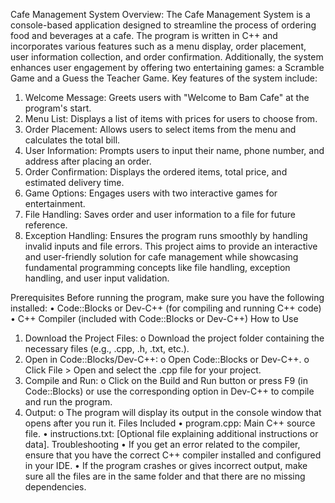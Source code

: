 Cafe Management System
Overview:
The Cafe Management System is a console-based application designed to streamline the process of ordering food and beverages at a cafe. The program is written in C++ and incorporates various features such as a menu display, order placement, user information collection, and order confirmation. Additionally, the system enhances user engagement by offering two entertaining games: a Scramble Game and a Guess the Teacher Game.
Key features of the system include:
1.	Welcome Message: Greets users with "Welcome to Bam Cafe" at the program's start.
2.	Menu List: Displays a list of items with prices for users to choose from.
3.	Order Placement: Allows users to select items from the menu and calculates the total bill.
4.	User Information: Prompts users to input their name, phone number, and address after placing an order.
5.	Order Confirmation: Displays the ordered items, total price, and estimated delivery time.
6.	Game Options: Engages users with two interactive games for entertainment.
7.	File Handling: Saves order and user information to a file for future reference.
8.	Exception Handling: Ensures the program runs smoothly by handling invalid inputs and file errors.
This project aims to provide an interactive and user-friendly solution for cafe management while showcasing fundamental programming concepts like file handling, exception handling, and user input validation.

Prerequisites
Before running the program, make sure you have the following installed:
•	Code::Blocks or Dev-C++ (for compiling and running C++ code)
•	C++ Compiler (included with Code::Blocks or Dev-C++)
How to Use
1.	Download the Project Files:
o	Download the project folder containing the necessary files (e.g., .cpp, .h, .txt, etc.).
2.	Open in Code::Blocks/Dev-C++:
o	Open Code::Blocks or Dev-C++.
o	Click File > Open and select the .cpp file for your project.
3.	Compile and Run:
o	Click on the Build and Run button or press F9 (in Code::Blocks) or use the corresponding option in Dev-C++ to compile and run the program.
4.	Output:
o	The program will display its output in the console window that opens after you run it.
Files Included
•	program.cpp: Main C++ source file.
•	instructions.txt: [Optional file explaining additional instructions or data].
Troubleshooting
•	If you get an error related to the compiler, ensure that you have the correct C++ compiler installed and configured in your IDE.
•	If the program crashes or gives incorrect output, make sure all the files are in the same folder and that there are no missing dependencies.


